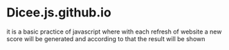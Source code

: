# Dicee.js.github.io
it is a basic practice of javascript where with each refresh of website a new score will be generated and according to that the result will be shown
